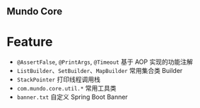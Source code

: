 Mundo Core
---

# Feature
- `@AssertFalse`, `@PrintArgs`, `@Timeout` 基于 AOP 实现的功能注解
- `ListBuilder`、`SetBuilder`、`MapBuilder` 常用集合类 Builder
- `StackPointer` 打印线程调用栈
- `com.mundo.core.util.*` 常用工具类
- `banner.txt` 自定义 Spring Boot Banner